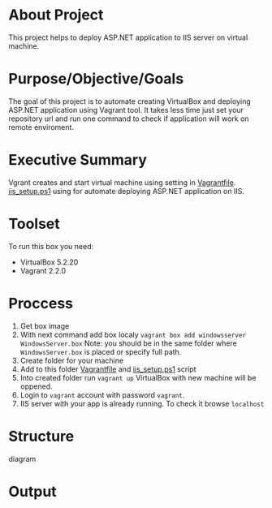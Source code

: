 # About Project
This project helps to deploy ASP.NET application to IIS server on virtual machine.
# Purpose/Objective/Goals
The goal of this project is to automate creating VirtualBox and deploying ASP.NET application using Vagrant tool. It takes less time just set your repository url and run one command to check if application will work on remote enviroment.    
# Executive Summary
Vgrant creates and start virtual machine using setting in [Vagrantfile](https://github.com/LenaShy/MyBookStore/blob/master/Vagrantfile).
 [iis_setup.ps1](https://github.com/LenaShy/MyBookStore/blob/master/iis_setup.ps1) using for automate deploying ASP.NET application on IIS. 
# Toolset
To run this box you need:
* VirtualBox 5.2.20
* Vagrant 2.2.0
# Proccess
1. Get box image
2. With next command add box localy
```vagrant box add windowsserver WindowsServer.box```
Note: you should be in the same folder where ` WindowsServer.box` is placed or specify full path.
3. Create folder for your machine
4. Add to this folder [Vagrantfile](https://github.com/LenaShy/MyBookStore/blob/master/Vagrantfile) and [iis_setup.ps1](https://github.com/LenaShy/MyBookStore/blob/master/iis_setup.ps1) script 
5. Into created folder run
`vagrant up`
VirtualBox with new machine will be oppened.
6. Login to `vagrant` account with password `vagrant`.
7. IIS server with your app is already running. To check it browse `localhost`
# Structure 
diagram
# Output
